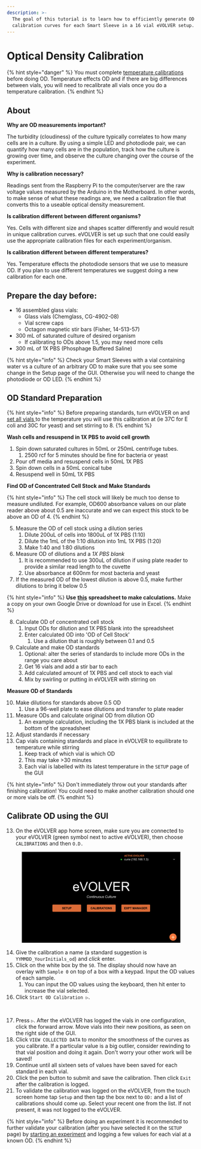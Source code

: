 ```yaml
---
description: >-
  The goal of this tutorial is to learn how to efficiently generate OD
  calibration curves for each Smart Sleeve in a 16 vial eVOLVER setup.
---
```


# Optical Density Calibration

{% hint style="danger" %}
You must complete [temperature calibrations ](temperature-calibration.md)before doing OD. Temperature effects OD and if there are big differences between vials, you will need to recalibrate all vials once you do a temperature calibration.
{% endhint %}

## About

**Why are OD measurements important?**

The turbidity (cloudiness) of the culture typically correlates to how many cells are in a culture. By using a simple LED and photodiode pair, we can quantify how many cells are in the population, track how the culture is growing over time, and observe the culture changing over the course of the experiment.&#x20;

**Why is calibration necessary?**

Readings sent from the Raspberry Pi to the computer/server are the raw voltage values measured by the Arduino in the Motherboard. In other words, to make sense of what these readings are, we need a calibration file that converts this to a useable optical density measurement.&#x20;

**Is calibration different between different organisms?**

Yes. Cells with different size and shapes scatter differently and would result in unique calibration curves. eVOLVER is set up such that one could easily use the appropriate calibration files for each experiment/organism.

**Is calibration different between different temperatures?**

Yes. Temperature effects the photodiode sensors that we use to measure OD. If you plan to use different temperatures we suggest doing a new calibration for each one.

## Prepare the day before:

* 16 assembled glass vials:
  * Glass vials  (Chemglass, CG-4902-08)
  * Vial screw caps
  * Octagon magnetic stir bars (Fisher, 14-513-57)
* 300 mL of saturated culture of desired organism
  * If calibrating to ODs above 1.5, you may need more cells
* 300 mL of 1X PBS (Phosphage Buffered Saline)

{% hint style="info" %}
Check your Smart Sleeves with a vial containing water vs a culture of an arbitrary OD to make sure that you see some change in the Setup page of the GUI. Otherwise you will need to change the photodiode or OD LED.
{% endhint %}

## OD Standard Preparation

{% hint style="info" %}
Before preparing standards, turn eVOLVER on and [set all vials ](../../guides/use-the-gui-to-control-parameters.md)to the temperature you will use this calibration at (ie 37C for E coli and 30C for yeast) and set stirring to 8.
{% endhint %}

**Wash cells and resuspend in 1X PBS to avoid cell growth**

1. Spin down saturated cultures in 50mL or 250mL centrifuge tubes.
   1. 2500 rcf for 5 minutes should be fine for bacteria or yeast
2. Pour off media and resuspend cells in 50mL 1X PBS
3. Spin down cells in a 50mL conical tube
4. Resuspend well in 50mL 1X PBS

**Find OD of Concentrated Cell Stock and Make Standards**

{% hint style="info" %}
The cell stock will likely be much too dense to measure undiluted. For example, OD600 absorbance values on our plate reader above about 0.5 are inaccurate and we can expect this stock to be above an OD of 4.
{% endhint %}

5. Measure the OD of cell stock using a dilution series
   1. Dilute 200uL of cells into 1800uL of 1X PBS (1:10)
   2. Dilute the 1mL of the 1:10 dilution into 1mL 1X PBS (1:20)
   3. Make 1:40 and 1:80 dilutions
6. Measure OD of dilutions and a _1X PBS blank_
   1. It is recommended to use 300uL of dilution if using plate reader to provide a similar read length to the cuvette
   2. Use absorbance at 600nm for most bacteria and yeast
7. If the measured OD of the lowest dilution is above 0.5, make further dilutions to bring it below 0.5

{% hint style="info" %}
**Use** [**this**](https://docs.google.com/spreadsheets/d/1mrmWbOMNhthNafGRZVcuHpOfvZxxA8NoWAqzd2bzuNM/edit?usp=sharing) **spreadsheet to make calculations.** Make a copy on your own Google Drive or download for use in Excel.
{% endhint %}

8. Calculate OD of concentrated cell stock
   1. Input ODs for dilution and 1X PBS blank into the spreadsheet
   2. Enter calculated OD into 'OD of Cell Stock'
      1. Use a dilution that is roughly between 0.1 and 0.5
9. Calculate and make OD standards
   1. Optional: alter the series of standards to include more ODs in the range you care about
   2. Get 16 vials and add a stir bar to each
   3. Add calculated amount of 1X PBS and cell stock to each vial
   4. Mix by swirling or putting in eVOLVER with stirring on

**Measure OD of Standards**

10. Make dilutions for standards above 0.5 OD
    1. Use a 96-well plate to ease dilutions and transfer to plate reader &#x20;
11. Measure ODs and calculate original OD from dilution OD
    1. An example calculation, including the 1X PBS blank is included at the bottom of the spreadsheet
12. Adjust standards if necessary
13. Cap vials containing standards and place in eVOLVER to equilibrate to temperature while stirring
    1. Keep track of which vial is which OD
    2. This may take >30 minutes
    3. Each vial is labelled with its latest temperature in the `SETUP` page of the GUI

{% hint style="info" %}
Don't immediately throw out your standards after finishing calibration! You could need to make another calibration should one or more vials be off.
{% endhint %}

## Calibrate OD using the GUI

13. On the eVOLVER app home screen, make sure you are connected to your eVOLVER (green symbol next to active eVOLVER), then choose `CALIBRATIONS` and then `O.D.`

<figure><img src="../../.gitbook/assets/image (3) (1) (2) (1).png" alt=""><figcaption></figcaption></figure>

14. Give the calibration a name (a standard suggestion is `YYMMDD_YourInitials_od`) and _click_ enter.
15. Click on the white box by the `S0`. The display should now have an overlay with `Sample 0` on top of a box with a keypad. Input the OD values of each sample.
    1. You can input the OD values using the keyboard, then hit enter to increase the vial selected.
16. Click `Start OD Calibration ▷`.&#x20;

<figure><img src="../../.gitbook/assets/image (14) (2).png" alt=""><figcaption></figcaption></figure>

17. Press `▷`. After the eVOLVER has logged the vials in one configuration, click the forward arrow. Move vials into their new positions, as seen on the right side of the GUI.
18. Click `VIEW COLLECTED DATA` to monitor the smoothness of the curves as you calibrate. If a particular value is a big outlier, consider rewinding to that vial position and doing it again. Don't worry your other work will be saved!
19. Continue until all sixteen sets of values have been saved for each standard in each vial.
20. Click the pen button to submit and save the calibration. Then click `Exit` after the calibration is logged.
21. To validate the calibration was logged on the eVOLVER, from the touch screen home tap `Setup` and then tap the box next to `OD:` and a list of calibrations should come up. Select your recent one from the list. If not present, it was not logged to the eVOLVER.

{% hint style="info" %}
Before doing an experiment it is recommended to further validate your calibration (after you have selected it on the `SETUP` page) by [starting an experiment](../../experiments/starting-an-experiment/gui-start-guide.md) and logging a few values for each vial at a known OD.
{% endhint %}
